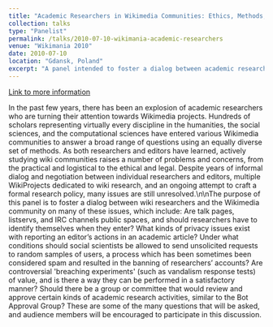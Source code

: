 ```yaml
---
title: "Academic Researchers in Wikimedia Communities: Ethics, Methods, and Policies"
collection: talks
type: "Panelist"
permalink: /talks/2010-07-10-wikimania-academic-researchers
venue: "Wikimania 2010"
date: 2010-07-10
location: "Gdansk, Poland"
excerpt: "A panel intended to foster a dialog between academic researchers who study Wikimedia projects and the Wikimedia community."
---
```


<a href='https://wikimania2010.wikimedia.org/wiki/Submissions/Academic_Researchers_in_Wikimedia_Communities:_Ethics,_Methods,_and_Policies'>Link to more information</a>

In the past few years, there has been an explosion of academic researchers who are turning their attention towards Wikimedia projects. Hundreds of scholars representing virtually every discipline in the humanities, the social sciences, and the computational sciences have entered various Wikimedia communities to answer a broad range of questions using an equally diverse set of methods. As both researchers and editors have learned, actively studying wiki communities raises a number of problems and concerns, from the practical and logistical to the ethical and legal. Despite years of informal dialog and negotiation between individual researchers and editors, multiple WikiProjects dedicated to wiki research, and an ongoing attempt to craft a formal research policy, many issues are still unresolved.\n\nThe purpose of this panel is to foster a dialog between wiki researchers and the Wikimedia community on many of these issues, which include: Are talk pages, listservs, and IRC channels public spaces, and should researchers have to identify themselves when they enter? What kinds of privacy issues exist with reporting an editor’s actions in an academic article? Under what conditions should social scientists be allowed to send unsolicited requests to random samples of users, a process which has been sometimes been considered spam and resulted in the banning of researchers’ accounts? Are controversial &apos;breaching experiments&apos; (such as vandalism response tests) of value, and is there a way they can be performed in a satisfactory manner? Should there be a group or committee that would review and approve certain kinds of academic research activities, similar to the Bot Approval Group? These are some of the many questions that will be asked, and audience members will be encouraged to participate in this discussion.

